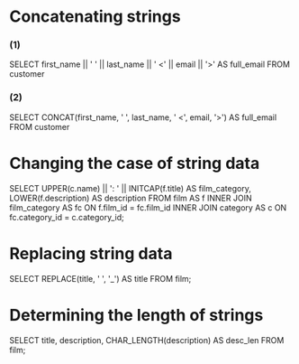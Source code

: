 # Concatenating strings
### (1)
SELECT first_name || ' ' || last_name  || ' <' || email || '>' AS full_email FROM customer

### (2)
SELECT CONCAT(first_name, ' ', last_name,  ' <', email, '>') AS full_email FROM customer

# Changing the case of string data
SELECT 
  UPPER(c.name) 
  || ': ' || INITCAP(f.title) AS film_category, 
  LOWER(f.description) AS description
FROM 
  film AS f 
  INNER JOIN film_category AS fc 
  	ON f.film_id = fc.film_id 
  INNER JOIN category AS c 
  	ON fc.category_id = c.category_id;

# Replacing string data
SELECT 
  REPLACE(title, ' ', '_') AS title
FROM film; 

# Determining the length of strings
SELECT 
  title,
  description,
  CHAR_LENGTH(description) AS desc_len
FROM film;